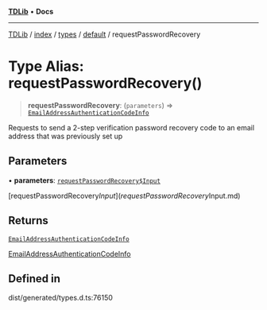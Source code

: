 [**TDLib**](../../../../../../README.md) • **Docs**

***

[TDLib](../../../../../../modules.md) / [index](../../../../../README.md) / [types](../../../README.md) / [default](../README.md) / requestPasswordRecovery

# Type Alias: requestPasswordRecovery()

> **requestPasswordRecovery**: (`parameters`) => [`EmailAddressAuthenticationCodeInfo`](EmailAddressAuthenticationCodeInfo-1.md)

Requests to send a 2-step verification password recovery code to an email address that was previously set up

## Parameters

• **parameters**: [`requestPasswordRecovery$Input`](requestPasswordRecovery$Input.md)

[requestPasswordRecovery$Input](requestPasswordRecovery$Input.md)

## Returns

[`EmailAddressAuthenticationCodeInfo`](EmailAddressAuthenticationCodeInfo-1.md)

[EmailAddressAuthenticationCodeInfo](EmailAddressAuthenticationCodeInfo-1.md)

## Defined in

dist/generated/types.d.ts:76150
